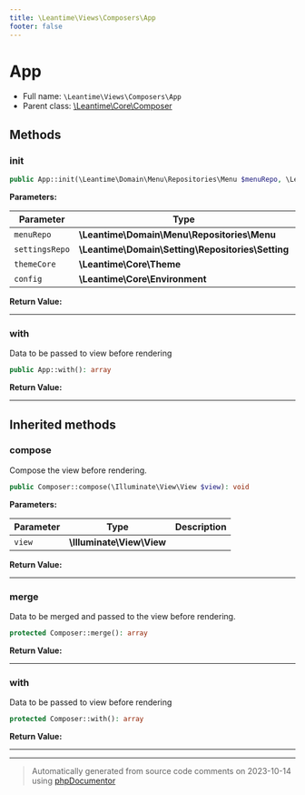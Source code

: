 ```yaml
---
title: \Leantime\Views\Composers\App
footer: false
---
```


# App





* Full name: `\Leantime\Views\Composers\App`
* Parent class: [\Leantime\Core\Composer](../../Core/Composer.md)



## Methods

### init



```php
public App::init(\Leantime\Domain\Menu\Repositories\Menu $menuRepo, \Leantime\Domain\Setting\Repositories\Setting $settingsRepo, \Leantime\Core\Theme $themeCore, \Leantime\Core\Environment $config): void
```








**Parameters:**

| Parameter | Type | Description |
|-----------|------|-------------|
| `menuRepo` | **\Leantime\Domain\Menu\Repositories\Menu** |  |
| `settingsRepo` | **\Leantime\Domain\Setting\Repositories\Setting** |  |
| `themeCore` | **\Leantime\Core\Theme** |  |
| `config` | **\Leantime\Core\Environment** |  |


**Return Value:**





---
### with

Data to be passed to view before rendering

```php
public App::with(): array
```









**Return Value:**





---


## Inherited methods

### compose

Compose the view before rendering.

```php
public Composer::compose(\Illuminate\View\View $view): void
```








**Parameters:**

| Parameter | Type | Description |
|-----------|------|-------------|
| `view` | **\Illuminate\View\View** |  |


**Return Value:**





---
### merge

Data to be merged and passed to the view before rendering.

```php
protected Composer::merge(): array
```









**Return Value:**





---
### with

Data to be passed to view before rendering

```php
protected Composer::with(): array
```









**Return Value:**





---


---
> Automatically generated from source code comments on 2023-10-14 using [phpDocumentor](http://www.phpdoc.org/)
